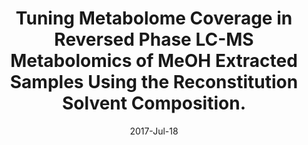 ---
link: https://dx.doi.org/10.1021/acs.analchem.7b00475
journal: Analytical chemistry
title: Tuning Metabolome Coverage in Reversed Phase LC-MS Metabolomics of MeOH Extracted Samples Using the Reconstitution Solvent Composition.
date: 2017-Jul-18
authors: Lindahl, A, Sääf, S, Lehtiö, J, Nordström, A
---